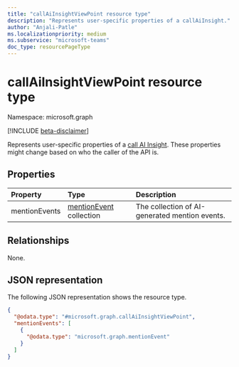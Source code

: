 ```yaml
---
title: "callAiInsightViewPoint resource type"
description: "Represents user-specific properties of a callAiInsight."
author: "Anjali-Patle"
ms.localizationpriority: medium
ms.subservice: "microsoft-teams"
doc_type: resourcePageType
---
```


# callAiInsightViewPoint resource type

Namespace: microsoft.graph

[!INCLUDE [beta-disclaimer](../../includes/beta-disclaimer.md)]

Represents user-specific properties of a [call AI Insight](../resources/callaiInsight.md). These properties might change based on who the caller of the API is.


## Properties
|Property|Type|Description|
|:---|:---|:---|
|mentionEvents|[mentionEvent](../resources/mentionevent.md) collection|The collection of AI-generated mention events.|

## Relationships
None.

## JSON representation
The following JSON representation shows the resource type.
<!-- {
  "blockType": "resource",
  "@odata.type": "microsoft.graph.callAiInsightViewPoint"
}
-->
``` json
{
  "@odata.type": "#microsoft.graph.callAiInsightViewPoint",
  "mentionEvents": [
    {
      "@odata.type": "microsoft.graph.mentionEvent"
    }
  ]
}
```

